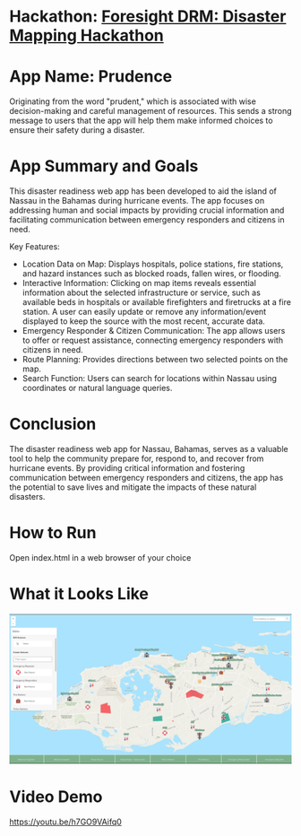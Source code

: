 # Hackathon: [Foresight DRM: Disaster Mapping Hackathon](https://foresight-drm-mapping.devpost.com/?ref_content=featured&ref_feature=challenge&ref_medium=portfolio)

# App Name: Prudence

Originating from the word "prudent," which is associated with wise decision-making and careful management of resources. This sends a strong message to users that the app will help them make informed choices to ensure their safety during a disaster.

# App Summary and Goals

This disaster readiness web app has been developed to aid the island of Nassau in the Bahamas during hurricane events. The app focuses on addressing human and social impacts by providing crucial information and facilitating communication between emergency responders and citizens in need.

Key Features:

- Location Data on Map: Displays hospitals, police stations, fire stations, and hazard instances such as blocked roads, fallen wires, or flooding.
- Interactive Information: Clicking on map items reveals essential information about the selected infrastructure or service, such as available beds in hospitals or available firefighters and firetrucks at a fire station. A user can easily update or remove any information/event displayed to keep the source with the most recent, accurate data.
- Emergency Responder & Citizen Communication: The app allows users to offer or request assistance, connecting emergency responders with citizens in need.
- Route Planning: Provides directions between two selected points on the map.
- Search Function: Users can search for locations within Nassau using coordinates or natural language queries.

# Conclusion

The disaster readiness web app for Nassau, Bahamas, serves as a valuable tool to help the community prepare for, respond to, and recover from hurricane events. By providing critical information and fostering communication between emergency responders and citizens, the app has the potential to save lives and mitigate the impacts of these natural disasters.

# How to Run
Open index.html in a web browser of your choice

# What it Looks Like

![alt text](./app-screenshot.png)

# Video Demo

https://youtu.be/h7GO9VAifq0